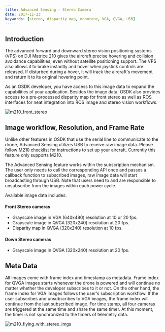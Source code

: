 ```yaml
---
title: Advanced Sensing - Stereo Camera
date: 2017-11-23
keywords: [stereo, disparity map, monotone, VGA, QVGA, USB]
---
```


## Introduction

The advanced forward and downward stereo vision positioning systems (VPS) on DJI Matrice 210 gives the aircraft precise hovering and collision avoidance capabilities, even without satellite positioning support. The VPS also allows it to brake instantly and hover when joystick controls are released. If disturbed during a hover, it will track the aircraft's movement and return it to its original hovering point. 

As an OSDK developer, you have access to this image data to expand the capabilities of your application. Besides the image data, OSDK also provides access to a pre-processed disparity map for front stereo as well as ROS interfaces for neat integration into ROS image and stereo vision workflows.

![m210_front_stereo](../../images/guides/m210_stereo_composite.png)

## Image workflow, Resolution, and Frame Rate

Unlike other features in OSDK that use the serial line to communicate to the drone, Advanced Sensing utilizes USB to receive raw image data. Please follow [M210 checklist](../M210-Docs/main.html) for instructions to set up your aircraft. Currently this feature only supports M210.

The Advanced Sensing feature works within the subscription mechanism. The user only needs to call the corresponding API once and passes a callback function to subscribed images, raw image data will start broadcasting through USB. Note that users need to and are responsible to unsubscribe from the images within each power cycle.

Available image data includes:

#### Front Stereo cameras

* Grayscale image in VGA (640x480) resolution at 10 or 20 fps.
* Grayscale image in QVGA (320x240) resolution at 20 fps.
* Disparity map in QVGA (320x240) resolution at 10 fps.

#### Down Stereo cameras

* Grayscale image in QVGA (320x240) resolution at 20 fps.

## Meta Data

All images come with frame index and timestamp as metadata. Frame index for QVGA images starts whenever the drone is powered and will continue no matter whether the developer subscribes to it or not. On the other hand, the frame index for VGA images follows the user's subscription workflow. If the user subscribes and unsubscribes to VGA images, the frame index will continue from the last subscribed image. For time stamp, all four cameras are triggered at the same time and share the same timer. At this moment, the timer is not synchronized to the timers of telemetry data.


![m210_flying_with_stereo_imgs](../../images/samples/m210_all_image.gif)



